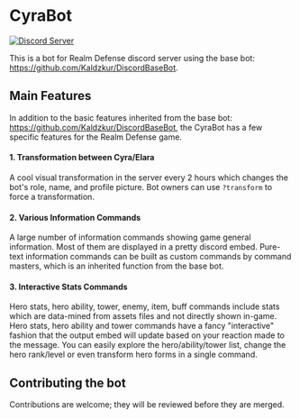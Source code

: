 # CyraBot
[![Discord Server](https://img.shields.io/badge/Discord-Realm%20Defense-green)](https://discord.gg/AUzWpS9)

This is a bot for Realm Defense discord server using the base bot: https://github.com/Kaldzkur/DiscordBaseBot.

## Main Features
In addition to the basic features inherited from the base bot: https://github.com/Kaldzkur/DiscordBaseBot, the CyraBot has a few specific features for the Realm Defense game.

#### 1. Transformation between Cyra/Elara
A cool visual transformation in the server every 2 hours which changes the bot's role, name, and profile picture. Bot owners can use `?transform` to force a transformation.

#### 2. Various Information Commands
A large number of information commands showing game general information. Most of them are displayed in a pretty discord embed. Pure-text information commands can be built as custom commands by command masters, which is an inherited function from the base bot.

#### 3. Interactive Stats Commands
Hero stats, hero ability, tower, enemy, item, buff commands include stats which are data-mined from assets files and not directly shown in-game. Hero stats, hero ability and tower commands have a fancy "interactive" fashion that the output embed will update based on your reaction made to the message. You can easily explore the hero/ability/tower list, change the hero rank/level or even transform hero forms in a single command.

## Contributing the bot
Contributions are welcome; they will be reviewed before they are merged.
